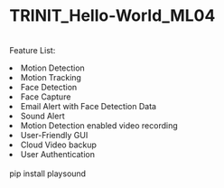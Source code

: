# TRINIT_Hello-World_ML04
<br>Feature List:
<li>Motion Detection</li>
<li>Motion Tracking</li>
<li>Face Detection</li>
<li>Face Capture</li>
<li>Email Alert with Face Detection Data</li>
<li>Sound Alert</li>
<li>Motion Detection enabled video recording</li>
<li>User-Friendly GUI</li>
<li>Cloud Video backup</li>
<li>User Authentication</li><br>
pip install playsound
